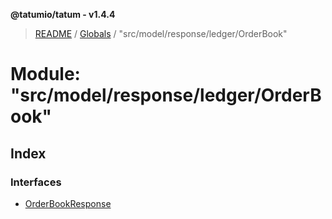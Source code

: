 **@tatumio/tatum - v1.4.4**

> [README](../README.md) / [Globals](../globals.md) / "src/model/response/ledger/OrderBook"

# Module: "src/model/response/ledger/OrderBook"

## Index

### Interfaces

* [OrderBookResponse](../interfaces/_src_model_response_ledger_orderbook_.orderbookresponse.md)
